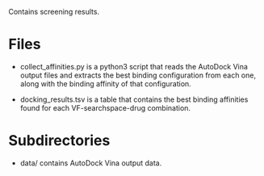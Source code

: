 Contains screening results.

# Files

- collect_affinities.py is a python3 script that reads the AutoDock Vina output
  files and extracts the best binding configuration from each one, along with
  the binding affinity of that configuration.

- docking_results.tsv is a table that contains the best binding affinities found for each VF-searchspace-drug combination.

# Subdirectories

- data/ contains AutoDock Vina output data.